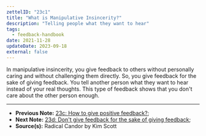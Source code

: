 ```yaml
---
zettelID: "23c1"
title: "What is Manipulative Insincerity?"
description: "Telling people what they want to hear"
tags:
  - feedback-handbook
date: 2021-11-28
updateDate: 2023-09-18
external: false
---
```


In manipulative insincerity, you give feedback to others without personally caring and without challenging them directly. So, you give feedback for the sake of giving feedback. You tell another person what they want to hear instead of your real thoughts. This type of feedback shows that you don't care about the other person enough.

---

- **Previous Note:** [23c: How to give positive feedback?](/notes/23c/);
- **Next Note:** [23d: Don't give feedback for the sake of giving feedback](/notes/23d/);
- **Source(s):** Radical Candor by Kim Scott
